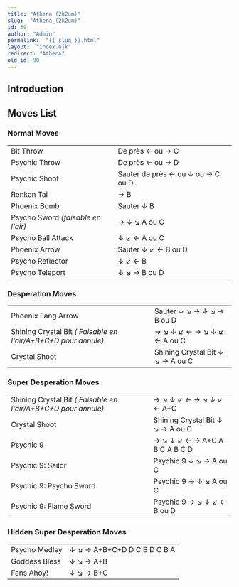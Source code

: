 ```yaml
---
title: "Athena (2k2um)"
slug:  "Athena_(2k2um)"
id: 39
author: "Admin"
permalink:  "{{ slug }}.html"
layout:  "index.njk"
redirect: "Athena"
old_id: 90
---
```


## Introduction

## Moves List

### Normal Moves

|                                    |                                   |
|------------------------------------|-----------------------------------|
| Bit Throw                          | De près ← ou → C                  |
| Psychic Throw                      | De près ← ou → D                  |
| Psychic Shoot                      | Sauter de près ← ou ↓ ou → C ou D |
| Renkan Tai                         | → B                               |
| Phoenix Bomb                       | Sauter ↓ B                        |
| Psycho Sword *(faisable en l'air)* | → ↓ ↘ A ou C                      |
| Psycho Ball Attack                 | ↓ ↙ ← A ou C                      |
| Phoenix Arrow                      | Sauter ↓ ↙ ← B ou D               |
| Psycho Reflector                   | ↓ ↙ ← B                           |
| Psycho Teleport                    | ↓ ↘ → B ou D                      |

### Desperation Moves

|                                                                |                                  |
|----------------------------------------------------------------|----------------------------------|
| Phoenix Fang Arrow                                             | Sauter ↓ ↘ → ↓ ↘ → B ou D        |
| Shining Crystal Bit *( Faisable en l'air/A+B+C+D pour annulé)* | → ↘ ↓ ↙ ← → ↘ ↓ ↙ ← A ou C       |
| Crystal Shoot                                                  | Shining Crystal Bit ↓ ↘ → A ou C |

### Super Desperation Moves

|                                                                |                                  |
|----------------------------------------------------------------|----------------------------------|
| Shining Crystal Bit *( Faisable en l'air/A+B+C+D pour annulé)* | → ↘ ↓ ↙ ← → ↘ ↓ ↙ ← A+C          |
| Crystal Shoot                                                  | Shining Crystal Bit ↓ ↘ → A ou C |
| Psychic 9                                                      | → ↘ ↓ ↙ ← → A+C A B C A B C D    |
| Psychic 9: Sailor                                              | Psychic 9 ↓ ↘ → A ou C           |
| Psychic 9: Psycho Sword                                        | Psychic 9 → ↓ ↘ A ou C           |
| Psychic 9: Flame Sword                                         | Psychic 9 → ↘ ↓ ↙ ← B ou D       |

### Hidden Super Desperation Moves

|               |                             |
|---------------|-----------------------------|
| Psycho Medley | ↓ ↘ → A+B+C+D D C B D C B A |
| Goddess Bless | ↓ ↘ → A+B                   |
| Fans Ahoy!    | ↓ ↘ → B+C                   |
